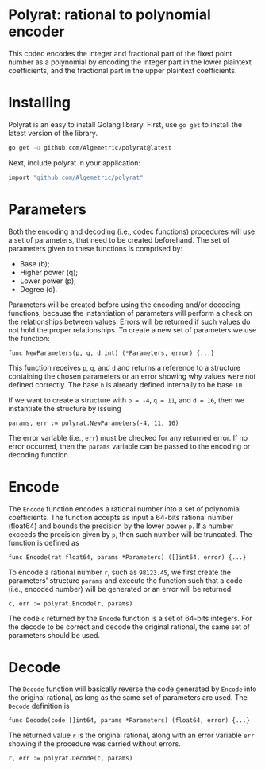 # Polyrat: rational to polynomial encoder

This codec encodes the integer and fractional part of the fixed point number as a polynomial by encoding the integer part in the lower plaintext coefficients, and the fractional part in the upper plaintext coefficients.

# Installing

Polyrat is an easy to install Golang library. First, use `go get` to install the latest version of the library.

```bash
go get -u github.com/Algemetric/polyrat@latest
```

Next, include polyrat in your application:

```bash
import "github.com/Algemetric/polyrat"
```

# Parameters

Both the encoding and decoding (i.e., codec functions) procedures will use a set of parameters, that need to be created beforehand. The set of parameters given to these functions is comprised by:

- Base (b);
- Higher power (q);
- Lower power (p);
- Degree (d).

Parameters will be created before using the encoding and/or decoding functions, because the instantiation of parameters will perform a check on the relationships between values. Errors will be returned if such values do not hold the proper relationships. To create a new set of parameters we use the function:

```golang
func NewParameters(p, q, d int) (*Parameters, error) {...}
```

This function receives `p`, `q`, and `d` and returns a reference to a structure containing the chosen parameters or an error showing why values were not defined correctly. The base `b` is already defined internally to be base `10`.

If we want to create a structure with `p = -4`, `q = 11`, and `d = 16`, then we instantiate the structure by issuing

```golang
params, err := polyrat.NewParameters(-4, 11, 16)
```

The error variable (i.e., `err`) must be checked for any returned error. If no error occurred, then the `params` variable can be passed to the encoding or decoding function.

# Encode

The `Encode` function encodes a rational number into a set of polynomial coefficients. The function accepts as input a 64-bits rational number (float64) and bounds the precision by the lower power `p`. If a number exceeds the precision given by `p`, then such number will be truncated. The function is defined as

```golang
func Encode(rat float64, params *Parameters) ([]int64, error) {...}
```

To encode a rational number `r`, such as `98123.45`, we first create the parameters' structure `params` and execute the function such that a code (i.e., encoded number) will be generated or an error will be returned:

```golang
c, err := polyrat.Encode(r, params)
```

The code `c` returned by the `Encode` function is a set of 64-bits integers. For the decode to be correct and decode the original rational, the same set of parameters should be used.

# Decode

The `Decode` function will basically reverse the code generated by `Encode` into the original rational, as long as the same set of parameters are used. The `Decode` definition is

```golang
func Decode(code []int64, params *Parameters) (float64, error) {...}
```

The returned value `r` is the original rational, along with an error variable `err` showing if the procedure was carried without errors.

```golang
r, err := polyrat.Decode(c, params)
```
